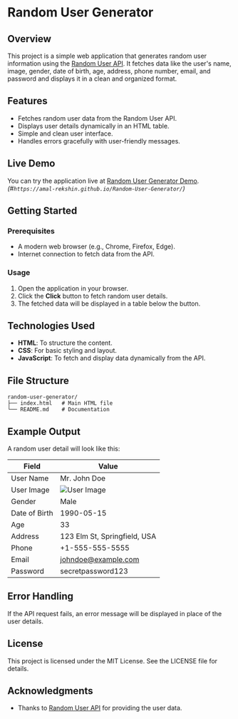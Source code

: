 # Random User Generator

## Overview
This project is a simple web application that generates random user information using the [Random User API](https://randomuser.me/). It fetches data like the user's name, image, gender, date of birth, age, address, phone number, email, and password and displays it in a clean and organized format.

## Features
- Fetches random user data from the Random User API.
- Displays user details dynamically in an HTML table.
- Simple and clean user interface.
- Handles errors gracefully with user-friendly messages.

## Live Demo
You can try the application live at [Random User Generator Demo](#). *(#`https://amal-rekshin.github.io/Random-User-Generator/`)*

## Getting Started

### Prerequisites
- A modern web browser (e.g., Chrome, Firefox, Edge).
- Internet connection to fetch data from the API.

### Usage
1. Open the application in your browser.
2. Click the **Click** button to fetch random user details.
3. The fetched data will be displayed in a table below the button.

## Technologies Used
- **HTML**: To structure the content.
- **CSS**: For basic styling and layout.
- **JavaScript**: To fetch and display data dynamically from the API.

## File Structure
```
random-user-generator/
├── index.html   # Main HTML file
└── README.md    # Documentation
```

## Example Output
A random user detail will look like this:

| Field       | Value                          |
|-------------|--------------------------------|
| User Name   | Mr. John Doe                  |
| User Image  | ![User Image](user_image_url) |
| Gender      | Male                          |
| Date of Birth | 1990-05-15                   |
| Age         | 33                            |
| Address     | 123 Elm St, Springfield, USA |
| Phone       | +1-555-555-5555              |
| Email       | johndoe@example.com          |
| Password    | secretpassword123            |

## Error Handling
If the API request fails, an error message will be displayed in place of the user details.

## License
This project is licensed under the MIT License. See the LICENSE file for details.

## Acknowledgments
- Thanks to [Random User API](https://randomuser.me/) for providing the user data.

